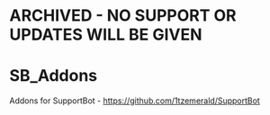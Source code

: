 # ARCHIVED - NO SUPPORT OR UPDATES WILL BE GIVEN

# SB_Addons
Addons for SupportBot - https://github.com/1tzemerald/SupportBot
